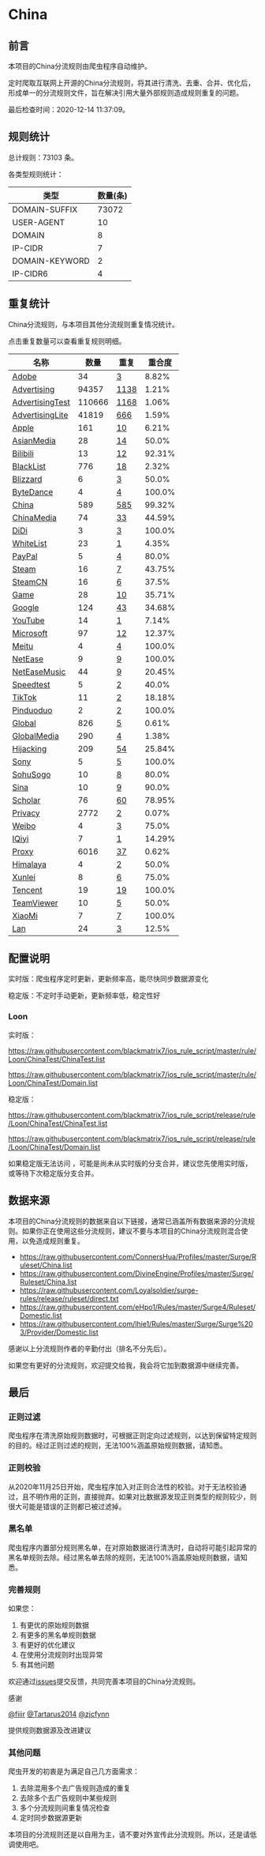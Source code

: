 # China

## 前言

本项目的China分流规则由爬虫程序自动维护。

定时爬取互联网上开源的China分流规则，将其进行清洗、去重、合并、优化后，形成单一的分流规则文件，旨在解决引用大量外部规则造成规则重复的问题。




最后检查时间：2020-12-14 11:37:09。

## 规则统计

总计规则：73103 条。

各类型规则统计：

| 类型 | 数量(条) |
| ---- | ---- |
| DOMAIN-SUFFIX | 73072 |
| USER-AGENT | 10 |
| DOMAIN | 8 |
| IP-CIDR | 7 |
| DOMAIN-KEYWORD | 2 |
| IP-CIDR6 | 4 |
## 重复统计

China分流规则，与本项目其他分流规则重复情况统计。

点击重复数量可以查看重复规则明细。

| 名称 | 数量 | 重复 | 重合度 |
| ---- | ---- | ---- | ------ |
|  [Adobe](https://github.com/blackmatrix7/ios_rule_script/tree/master/rule/Loon/Adobe)    | 34   | [3](https://raw.githubusercontent.com/blackmatrix7/ios_rule_script/master/rule/Loon/ChinaTest/Repeat.list)   |   8.82% |
|  [Advertising](https://github.com/blackmatrix7/ios_rule_script/tree/master/rule/Loon/Advertising)    | 94357   | [1138](https://raw.githubusercontent.com/blackmatrix7/ios_rule_script/master/rule/Loon/ChinaTest/Repeat.list)   |   1.21% |
|  [AdvertisingTest](https://github.com/blackmatrix7/ios_rule_script/tree/master/rule/Loon/AdvertisingTest)    | 110666   | [1168](https://raw.githubusercontent.com/blackmatrix7/ios_rule_script/master/rule/Loon/ChinaTest/Repeat.list)   |   1.06% |
|  [AdvertisingLite](https://github.com/blackmatrix7/ios_rule_script/tree/master/rule/Loon/AdvertisingLite)    | 41819   | [666](https://raw.githubusercontent.com/blackmatrix7/ios_rule_script/master/rule/Loon/ChinaTest/Repeat.list)   |   1.59% |
|  [Apple](https://github.com/blackmatrix7/ios_rule_script/tree/master/rule/Loon/Apple)    | 161   | [10](https://raw.githubusercontent.com/blackmatrix7/ios_rule_script/master/rule/Loon/ChinaTest/Repeat.list)   |   6.21% |
|  [AsianMedia](https://github.com/blackmatrix7/ios_rule_script/tree/master/rule/Loon/AsianMedia)    | 28   | [14](https://raw.githubusercontent.com/blackmatrix7/ios_rule_script/master/rule/Loon/ChinaTest/Repeat.list)   |   50.0% |
|  [Bilibili](https://github.com/blackmatrix7/ios_rule_script/tree/master/rule/Loon/Bilibili)    | 13   | [12](https://raw.githubusercontent.com/blackmatrix7/ios_rule_script/master/rule/Loon/ChinaTest/Repeat.list)   |   92.31% |
|  [BlackList](https://github.com/blackmatrix7/ios_rule_script/tree/master/rule/Loon/BlackList)    | 776   | [18](https://raw.githubusercontent.com/blackmatrix7/ios_rule_script/master/rule/Loon/ChinaTest/Repeat.list)   |   2.32% |
|  [Blizzard](https://github.com/blackmatrix7/ios_rule_script/tree/master/rule/Loon/Blizzard)    | 6   | [3](https://raw.githubusercontent.com/blackmatrix7/ios_rule_script/master/rule/Loon/ChinaTest/Repeat.list)   |   50.0% |
|  [ByteDance](https://github.com/blackmatrix7/ios_rule_script/tree/master/rule/Loon/ByteDance)    | 4   | [4](https://raw.githubusercontent.com/blackmatrix7/ios_rule_script/master/rule/Loon/ChinaTest/Repeat.list)   |   100.0% |
|  [China](https://github.com/blackmatrix7/ios_rule_script/tree/master/rule/Loon/China)    | 589   | [585](https://raw.githubusercontent.com/blackmatrix7/ios_rule_script/master/rule/Loon/ChinaTest/Repeat.list)   |   99.32% |
|  [ChinaMedia](https://github.com/blackmatrix7/ios_rule_script/tree/master/rule/Loon/ChinaMedia)    | 74   | [33](https://raw.githubusercontent.com/blackmatrix7/ios_rule_script/master/rule/Loon/ChinaTest/Repeat.list)   |   44.59% |
|  [DiDi](https://github.com/blackmatrix7/ios_rule_script/tree/master/rule/Loon/DiDi)    | 3   | [3](https://raw.githubusercontent.com/blackmatrix7/ios_rule_script/master/rule/Loon/ChinaTest/Repeat.list)   |   100.0% |
|  [WhiteList](https://github.com/blackmatrix7/ios_rule_script/tree/master/rule/Loon/WhiteList)    | 23   | [1](https://raw.githubusercontent.com/blackmatrix7/ios_rule_script/master/rule/Loon/ChinaTest/Repeat.list)   |   4.35% |
|  [PayPal](https://github.com/blackmatrix7/ios_rule_script/tree/master/rule/Loon/PayPal)    | 5   | [4](https://raw.githubusercontent.com/blackmatrix7/ios_rule_script/master/rule/Loon/ChinaTest/Repeat.list)   |   80.0% |
|  [Steam](https://github.com/blackmatrix7/ios_rule_script/tree/master/rule/Loon/Steam)    | 16   | [7](https://raw.githubusercontent.com/blackmatrix7/ios_rule_script/master/rule/Loon/ChinaTest/Repeat.list)   |   43.75% |
|  [SteamCN](https://github.com/blackmatrix7/ios_rule_script/tree/master/rule/Loon/SteamCN)    | 16   | [6](https://raw.githubusercontent.com/blackmatrix7/ios_rule_script/master/rule/Loon/ChinaTest/Repeat.list)   |   37.5% |
|  [Game](https://github.com/blackmatrix7/ios_rule_script/tree/master/rule/Loon/Game)    | 28   | [10](https://raw.githubusercontent.com/blackmatrix7/ios_rule_script/master/rule/Loon/ChinaTest/Repeat.list)   |   35.71% |
|  [Google](https://github.com/blackmatrix7/ios_rule_script/tree/master/rule/Loon/Google)    | 124   | [43](https://raw.githubusercontent.com/blackmatrix7/ios_rule_script/master/rule/Loon/ChinaTest/Repeat.list)   |   34.68% |
|  [YouTube](https://github.com/blackmatrix7/ios_rule_script/tree/master/rule/Loon/YouTube)    | 14   | [1](https://raw.githubusercontent.com/blackmatrix7/ios_rule_script/master/rule/Loon/ChinaTest/Repeat.list)   |   7.14% |
|  [Microsoft](https://github.com/blackmatrix7/ios_rule_script/tree/master/rule/Loon/Microsoft)    | 97   | [12](https://raw.githubusercontent.com/blackmatrix7/ios_rule_script/master/rule/Loon/ChinaTest/Repeat.list)   |   12.37% |
|  [Meitu](https://github.com/blackmatrix7/ios_rule_script/tree/master/rule/Loon/Meitu)    | 4   | [4](https://raw.githubusercontent.com/blackmatrix7/ios_rule_script/master/rule/Loon/ChinaTest/Repeat.list)   |   100.0% |
|  [NetEase](https://github.com/blackmatrix7/ios_rule_script/tree/master/rule/Loon/NetEase)    | 9   | [9](https://raw.githubusercontent.com/blackmatrix7/ios_rule_script/master/rule/Loon/ChinaTest/Repeat.list)   |   100.0% |
|  [NetEaseMusic](https://github.com/blackmatrix7/ios_rule_script/tree/master/rule/Loon/NetEaseMusic)    | 44   | [9](https://raw.githubusercontent.com/blackmatrix7/ios_rule_script/master/rule/Loon/ChinaTest/Repeat.list)   |   20.45% |
|  [Speedtest](https://github.com/blackmatrix7/ios_rule_script/tree/master/rule/Loon/Speedtest)    | 5   | [2](https://raw.githubusercontent.com/blackmatrix7/ios_rule_script/master/rule/Loon/ChinaTest/Repeat.list)   |   40.0% |
|  [TikTok](https://github.com/blackmatrix7/ios_rule_script/tree/master/rule/Loon/TikTok)    | 11   | [2](https://raw.githubusercontent.com/blackmatrix7/ios_rule_script/master/rule/Loon/ChinaTest/Repeat.list)   |   18.18% |
|  [Pinduoduo](https://github.com/blackmatrix7/ios_rule_script/tree/master/rule/Loon/Pinduoduo)    | 2   | [2](https://raw.githubusercontent.com/blackmatrix7/ios_rule_script/master/rule/Loon/ChinaTest/Repeat.list)   |   100.0% |
|  [Global](https://github.com/blackmatrix7/ios_rule_script/tree/master/rule/Loon/Global)    | 826   | [5](https://raw.githubusercontent.com/blackmatrix7/ios_rule_script/master/rule/Loon/ChinaTest/Repeat.list)   |   0.61% |
|  [GlobalMedia](https://github.com/blackmatrix7/ios_rule_script/tree/master/rule/Loon/GlobalMedia)    | 290   | [4](https://raw.githubusercontent.com/blackmatrix7/ios_rule_script/master/rule/Loon/ChinaTest/Repeat.list)   |   1.38% |
|  [Hijacking](https://github.com/blackmatrix7/ios_rule_script/tree/master/rule/Loon/Hijacking)    | 209   | [54](https://raw.githubusercontent.com/blackmatrix7/ios_rule_script/master/rule/Loon/ChinaTest/Repeat.list)   |   25.84% |
|  [Sony](https://github.com/blackmatrix7/ios_rule_script/tree/master/rule/Loon/Sony)    | 5   | [5](https://raw.githubusercontent.com/blackmatrix7/ios_rule_script/master/rule/Loon/ChinaTest/Repeat.list)   |   100.0% |
|  [SohuSogo](https://github.com/blackmatrix7/ios_rule_script/tree/master/rule/Loon/SohuSogo)    | 10   | [8](https://raw.githubusercontent.com/blackmatrix7/ios_rule_script/master/rule/Loon/ChinaTest/Repeat.list)   |   80.0% |
|  [Sina](https://github.com/blackmatrix7/ios_rule_script/tree/master/rule/Loon/Sina)    | 10   | [9](https://raw.githubusercontent.com/blackmatrix7/ios_rule_script/master/rule/Loon/ChinaTest/Repeat.list)   |   90.0% |
|  [Scholar](https://github.com/blackmatrix7/ios_rule_script/tree/master/rule/Loon/Scholar)    | 76   | [60](https://raw.githubusercontent.com/blackmatrix7/ios_rule_script/master/rule/Loon/ChinaTest/Repeat.list)   |   78.95% |
|  [Privacy](https://github.com/blackmatrix7/ios_rule_script/tree/master/rule/Loon/Privacy)    | 2772   | [2](https://raw.githubusercontent.com/blackmatrix7/ios_rule_script/master/rule/Loon/ChinaTest/Repeat.list)   |   0.07% |
|  [Weibo](https://github.com/blackmatrix7/ios_rule_script/tree/master/rule/Loon/Weibo)    | 4   | [3](https://raw.githubusercontent.com/blackmatrix7/ios_rule_script/master/rule/Loon/ChinaTest/Repeat.list)   |   75.0% |
|  [IQiyi](https://github.com/blackmatrix7/ios_rule_script/tree/master/rule/Loon/IQiyi)    | 7   | [1](https://raw.githubusercontent.com/blackmatrix7/ios_rule_script/master/rule/Loon/ChinaTest/Repeat.list)   |   14.29% |
|  [Proxy](https://github.com/blackmatrix7/ios_rule_script/tree/master/rule/Loon/Proxy)    | 6016   | [37](https://raw.githubusercontent.com/blackmatrix7/ios_rule_script/master/rule/Loon/ChinaTest/Repeat.list)   |   0.62% |
|  [Himalaya](https://github.com/blackmatrix7/ios_rule_script/tree/master/rule/Loon/Himalaya)    | 4   | [2](https://raw.githubusercontent.com/blackmatrix7/ios_rule_script/master/rule/Loon/ChinaTest/Repeat.list)   |   50.0% |
|  [Xunlei](https://github.com/blackmatrix7/ios_rule_script/tree/master/rule/Loon/Xunlei)    | 8   | [6](https://raw.githubusercontent.com/blackmatrix7/ios_rule_script/master/rule/Loon/ChinaTest/Repeat.list)   |   75.0% |
|  [Tencent](https://github.com/blackmatrix7/ios_rule_script/tree/master/rule/Loon/Tencent)    | 19   | [19](https://raw.githubusercontent.com/blackmatrix7/ios_rule_script/master/rule/Loon/ChinaTest/Repeat.list)   |   100.0% |
|  [TeamViewer](https://github.com/blackmatrix7/ios_rule_script/tree/master/rule/Loon/TeamViewer)    | 10   | [5](https://raw.githubusercontent.com/blackmatrix7/ios_rule_script/master/rule/Loon/ChinaTest/Repeat.list)   |   50.0% |
|  [XiaoMi](https://github.com/blackmatrix7/ios_rule_script/tree/master/rule/Loon/XiaoMi)    | 7   | [7](https://raw.githubusercontent.com/blackmatrix7/ios_rule_script/master/rule/Loon/ChinaTest/Repeat.list)   |   100.0% |
|  [Lan](https://github.com/blackmatrix7/ios_rule_script/tree/master/rule/Loon/Lan)    | 24   | [3](https://raw.githubusercontent.com/blackmatrix7/ios_rule_script/master/rule/Loon/ChinaTest/Repeat.list)   |   12.5% |
## 配置说明

实时版：爬虫程序定时更新，更新频率高，能尽快同步数据源变化

稳定版：不定时手动更新，更新频率低，稳定性好

### Loon 
实时版：

https://raw.githubusercontent.com/blackmatrix7/ios_rule_script/master/rule/Loon/ChinaTest/ChinaTest.list

https://raw.githubusercontent.com/blackmatrix7/ios_rule_script/master/rule/Loon/ChinaTest/Domain.list

稳定版：

https://raw.githubusercontent.com/blackmatrix7/ios_rule_script/release/rule/Loon/ChinaTest/ChinaTest.list

https://raw.githubusercontent.com/blackmatrix7/ios_rule_script/release/rule/Loon/ChinaTest/Domain.list

如果稳定版无法访问 ，可能是尚未从实时版的分支合并，建议您先使用实时版，或等待下次稳定版分支合并。

## 数据来源

本项目的China分流规则的数据来自以下链接，通常已涵盖所有数据来源的分流规则。如果你正在使用这些分流规则，建议不要与本项目的China分流规则混合使用，以免造成规则重复。

- https://raw.githubusercontent.com/ConnersHua/Profiles/master/Surge/Ruleset/China.list
- https://raw.githubusercontent.com/DivineEngine/Profiles/master/Surge/Ruleset/China.list
- https://raw.githubusercontent.com/Loyalsoldier/surge-rules/release/ruleset/direct.txt
- https://raw.githubusercontent.com/eHpo1/Rules/master/Surge4/Ruleset/Domestic.list
- https://raw.githubusercontent.com/lhie1/Rules/master/Surge/Surge%203/Provider/Domestic.list


感谢以上分流规则作者的辛勤付出（排名不分先后）。

如果您有更好的分流规则，欢迎提交给我，我会将它加到数据源中继续完善。

## 最后

### 正则过滤

爬虫程序在清洗原始规则数据时，可根据正则定向过滤规则，以达到保留特定规则的目的。经过正则过滤的规则，无法100%涵盖原始规则数据，请知悉。

### 正则校验

从2020年11月25日开始，爬虫程序加入对正则合法性的校验。对于无法校验通过，且不明作用的正则，直接抛弃。如果对比数据源发现正则类型的规则较少，则很大可能是错误的正则都已被过滤掉。

### 黑名单

爬虫程序内置部分规则黑名单，在对原始数据进行清洗时，自动将可能引起异常的黑名单规则去除。经过黑名单去除的规则，无法100%涵盖原始规则数据，请知悉。

### 完善规则

如果您：

1. 有更优的原始规则数据
2. 有更多的黑名单规则数据
3. 有更好的优化建议
4. 在使用分流规则时出现异常
5. 有其他问题

欢迎通过[issues](https://github.com/blackmatrix7/ios_rule_script/issues/new)提交反馈，共同完善本项目的China分流规则。

感谢

[@fiiir](https://github.com/fiiir) [@Tartarus2014](https://github.com/Tartarus2014) [@zjcfynn](https://github.com/zjcfynn) 

提供规则数据源及改进建议

### 其他问题

爬虫开发的初衷是为满足自己几方面需求：

1. 去除混用多个去广告规则造成的重复
2. 去除多个去广告规则中某些规则
3. 多个分流规则间重复情况检查
4. 定时同步数据源更新

本项目的分流规则还是以自用为主，请不要对外宣传此分流规则。所以，还是请低调使用吧。